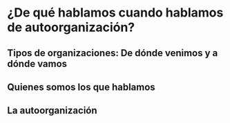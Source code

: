 
# ¿De qué hablamos cuando hablamos de autoorganización?



## Tipos de organizaciones: De dónde venimos y a dónde vamos

## Quienes somos los que hablamos

## La autoorganización



